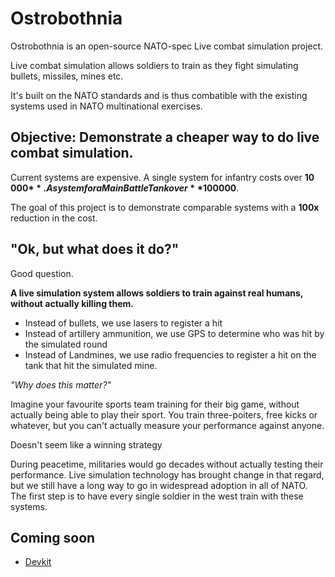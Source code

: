 # Ostrobothnia
Ostrobothnia is an open-source NATO-spec Live combat simulation project.

Live combat simulation allows soldiers to train as they fight simulating bullets, missiles, mines etc.

It's built on the NATO standards and is thus combatible with the existing systems used in NATO multinational exercises.


## Objective: Demonstrate a cheaper way to do live combat simulation.

Current systems are expensive. A single system for infantry costs over **10 000$**. A system for a Main Battle Tank over **100 000$**.

The goal of this project is to demonstrate comparable systems with a **100x** reduction in the cost.


## "Ok, but what does it do?"

Good question.

**A live simulation system allows soldiers to train against real humans, without actually killing them.**

- Instead of bullets, we use lasers to register a hit 
- Instead of artillery ammunition, we use GPS to determine who was hit by the simulated round
- Instead of Landmines, we use radio frequencies to register a hit on the tank that hit the simulated mine.

*"Why does this matter?"*

Imagine your favourite sports team training for their big game, without actually being able to play their sport. You train three-poiters, free kicks or whatever, but you can't actually measure your performance against anyone.

Doesn't seem like a winning strategy

During peacetime, militaries would go decades without actually testing their performance. Live simulation technology has brought change in that regard, but we still have a long way to go in widespread adoption in all of NATO. The first step is to have every single soldier in the west train with these systems.

## Coming soon

-  [Devkit](https://github.com/t-pie/Ostrobothnia-Devkit)

